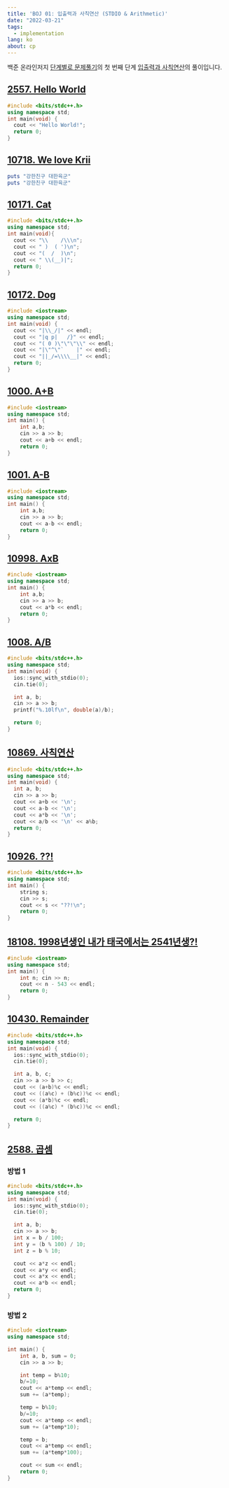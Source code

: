 ```yaml
---
title: 'BOJ 01: 입출력과 사칙연산 (STDIO & Arithmetic)'
date: "2022-03-21"
tags: 
  - implementation
lang: ko
about: cp
---
```


백준 온라인저지 [단계별로 문제풀기](https://www.acmicpc.net/step)의 첫 번째 단계 [입출력과 사칙연산](https://www.acmicpc.net/step/1)의 풀이입니다.

## [2557. Hello World](https://www.acmicpc.net/problem/2557)

```cpp
#include <bits/stdc++.h>
using namespace std;
int main(void) {
  cout << "Hello World!";
  return 0;
}
```

## [10718. We love Krii](https://www.acmicpc.net/problem/10718)

```rb
puts "강한친구 대한육군"
puts "강한친구 대한육군"
```

## [10171. Cat](https://www.acmicpc.net/problem/10171)

```cpp
#include <bits/stdc++.h>
using namespace std;
int main(void){
  cout << "\\    /\\\n";
  cout << " )  ( ')\n";
  cout << "(  /  )\n";
  cout << " \\(__)|";
  return 0;
}
```

## [10172. Dog](https://www.acmicpc.net/problem/10172)

```cpp
#include <iostream> 
using namespace std;
int main(void) {
  cout << "|\\_/|" << endl;
  cout << "|q p|   /}" << endl;
  cout << "( 0 )\"\"\"\\" << endl;
  cout << "|\"^\"`    |" << endl;
  cout << "||_/=\\\\__|" << endl;
  return 0;
}
```

## [1000. A+B](https://www.acmicpc.net/problem/1000)

```cpp
#include <iostream>
using namespace std;
int main() {
    int a,b;
    cin >> a >> b;
    cout << a+b << endl;
    return 0;
}
```

## [1001. A-B](https://www.acmicpc.net/problem/1001)

```cpp
#include <iostream>
using namespace std;
int main() {
    int a,b;
    cin >> a >> b;
    cout << a-b << endl;
    return 0;
}
```

## [10998. AxB](https://www.acmicpc.net/problem/10998)

```cpp
#include <iostream>
using namespace std;
int main() {
    int a,b;
    cin >> a >> b;
    cout << a*b << endl;
    return 0;
}
```

## [1008. A/B](https://www.acmicpc.net/problem/1008)

```cpp
#include <bits/stdc++.h> 
using namespace std;
int main(void) {
  ios::sync_with_stdio(0);
  cin.tie(0);

  int a, b;
  cin >> a >> b;
  printf("%.10lf\n", double(a)/b);

  return 0;
}
```

## [10869. 사칙연산](https://www.acmicpc.net/problem/10869)

```cpp
#include <bits/stdc++.h>
using namespace std;
int main(void) {
  int a, b;
  cin >> a >> b;
  cout << a+b << '\n';
  cout << a-b << '\n';
  cout << a*b << '\n';
  cout << a/b << '\n' << a%b;
  return 0;
}
```

## [10926. ??!](https://www.acmicpc.net/problem/10926)

```cpp
#include <bits/stdc++.h>
using namespace std;
int main() {
    string s;
    cin >> s;
    cout << s << "??!\n";
    return 0;
}
```

## [18108. 1998년생인 내가 태국에서는 2541년생?! ](https://www.acmicpc.net/problem/18108)

```cpp
#include <iostream>
using namespace std;
int main() {
    int n; cin >> n;
    cout << n - 543 << endl;
    return 0;
}
```

## [10430. Remainder](https://www.acmicpc.net/problem/10430)

```cpp
#include <bits/stdc++.h> 
using namespace std;
int main(void) {
  ios::sync_with_stdio(0);
  cin.tie(0);

  int a, b, c;
  cin >> a >> b >> c;
  cout << (a+b)%c << endl;
  cout << ((a%c) + (b%c))%c << endl;
  cout << (a*b)%c << endl;
  cout << ((a%c) * (b%c))%c << endl;

  return 0;
}
```

## [2588. 곱셈](https://www.acmicpc.net/problem/2588)

### 방법 1
```cpp
#include <bits/stdc++.h> 
using namespace std;
int main(void) {
  ios::sync_with_stdio(0);
  cin.tie(0);

  int a, b;
  cin >> a >> b;
  int x = b / 100; 
  int y = (b % 100) / 10;
  int z = b % 10;

  cout << a*z << endl;
  cout << a*y << endl;
  cout << a*x << endl;
  cout << a*b << endl;
  return 0;
}
```

### 방법 2
```cpp
#include <iostream>
using namespace std;

int main() {
	int a, b, sum = 0;
	cin >> a >> b;

	int temp = b%10;
	b/=10;
	cout << a*temp << endl;
	sum += (a*temp);

	temp = b%10;
	b/=10;
	cout << a*temp << endl;
	sum += (a*temp*10);

	temp = b;
	cout << a*temp << endl;
	sum += (a*temp*100);

	cout << sum << endl;
	return 0;
}
```
